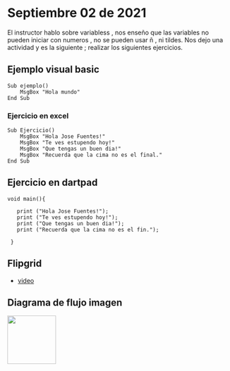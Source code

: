 # Septiembre 02 de 2021

El instructor hablo sobre variabless , nos enseño que las variables no pueden iniciar con numeros , no se pueden usar ñ , ni tildes. Nos dejo una actividad y es la siguiente ; realizar los siguientes ejercicios.

## Ejemplo visual basic

```
Sub ejemplo()
    MsgBox "Hola mundo"
End Sub
```

### Ejercicio en excel 

```
Sub Ejercicio()
    MsgBox "Hola Jose Fuentes!"
    MsgBox "Te ves estupendo hoy!"
    MsgBox "Que tengas un buen dia!"
    MsgBox "Recuerda que la cima no es el final."
End Sub
```
## Ejercicio en dartpad

```
void main(){

   print ("Hola Jose Fuentes!");
   print ("Te ves estupendo hoy!");
   print ("Que tengas un buen dia!");
   print ("Recuerda que la cima no es el fin.");
 
 }
```

## Flipgrid

- [video](https://flipgrid.com/14dbd27f)

## Diagrama de flujo imagen

<img src="img/Diagrama-josef.jpg" width="110">

